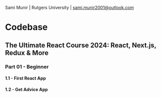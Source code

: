 Sami Munir | Rutgers University | sami.munir2001@outlook.com

# Codebase

## The Ultimate React Course 2024: React, Next.js, Redux & More

### Part 01 - Beginner

#### 1.1 - First React App

#### 1.2 - Get Advice App
